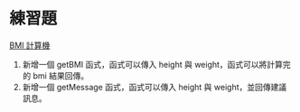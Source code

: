 # 練習題

[BMI 計算機](http://depart.femh.org.tw/dietary/3OPD/BMI.htm)

1. 新增一個 getBMI 函式，函式可以傳入 height 與 weight，函式可以將計算完的 bmi 結果回傳。
2. 新增一個 getMessage 函式，函式可以傳入 height 與 weight，並回傳建議訊息。